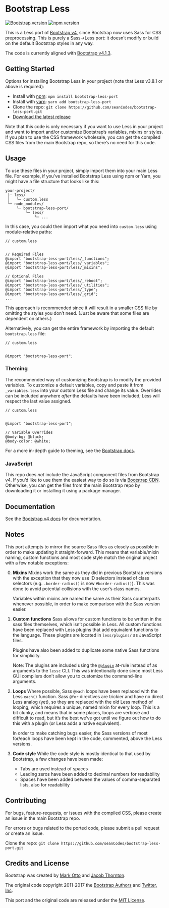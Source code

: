 # Bootstrap Less

[![Bootstrap version](https://img.shields.io/badge/Bootstrap-v4.1.3-563d7c.svg?colorA=563d7c&colorB=555555)](https://github.com/twbs/bootstrap/tree/v4.1.3)
[![npm version](https://img.shields.io/npm/v/bootstrap-less-port.svg)](https://www.npmjs.com/package/bootstrap-less-port)

This is a Less port of [Bootstrap v4](http://getbootstrap.com/), since Bootstrap now uses Sass for CSS preprocessing. This is purely a Sass→Less port: it doesn’t modify or build on the default Bootstrap styles in any way.

The code is currently aligned with [Bootstrap v4.1.3](https://github.com/twbs/bootstrap/tree/v4.1.3).



## Getting Started

Options for installing Bootstrap Less in your project (note that Less v3.8.1 or above is required):

- Install with [npm](https://www.npmjs.com/): `npm install bootstrap-less-port`
- Install with [yarn](https://yarnpkg.com/): `yarn add bootstrap-less-port`
- Clone the repo: `git clone https://github.com/seanCodes/bootstrap-less-port.git`
- [Download the latest release](https://github.com/seanCodes/bootstrap-less-port/archive/master.zip)

Note that this code is only necessary if you want to use Less in your project and want to import and/or customize Bootstrap’s variables, mixins or styles. If you plan to use the CSS framework wholesale, you can get the compiled CSS files from the main Bootstrap repo, so there’s no need for this code.



## Usage

To use these files in your project, simply import them into your main Less file. For example, if you’ve installed Bootstrap Less using npm or Yarn, you might have a file structure that looks like this:

```
your-project/
 ├─ less/
 │   └─ custom.less
 └─ node_modules/
     └─ bootstrap-less-port/
         └─ less/
             └─ ...
```

In this case, you could then import what you need into `custom.less` using module-relative paths:

```less
// custom.less


// Required Files
@import "bootstrap-less-port/less/_functions";
@import "bootstrap-less-port/less/_variables";
@import "bootstrap-less-port/less/_mixins";

// Optional Files
@import "bootstrap-less-port/less/_reboot";
@import "bootstrap-less-port/less/_utilities";
@import "bootstrap-less-port/less/_type";
@import "bootstrap-less-port/less/_grid";
...
```

This approach is recommended since it will result in a smaller CSS file by omitting the styles you don’t need. (Just be aware that some files are dependent on others.)

Alternatively, you can get the entire framework by importing the default `bootstrap.less` file:

```less
// custom.less


@import "bootstrap-less-port";
```


### Theming

The recommended way of customizing Bootstrap is to modify the provided variables. To customize a default variables, copy and paste it from `_variables.less` into your custom Less file and change its value. Overrides can be included anywhere _after_ the defaults have been included; Less will respect the last value assigned.

```less
// custom.less


@import "bootstrap-less-port";

// Variable Overrides
@body-bg: @black;
@body-color: @white;
```

For a more in-depth guide to theming, see the [Bootstrap docs](http://getbootstrap.com/docs/4.0/getting-started/theming/).


### JavaScript

This repo does _not_ include the JavaScript component files from Bootstrap v4. If you’d like to use them the easiest way to do so is via [Bootstrap CDN](https://www.bootstrapcdn.com/#quickstartjsbundle4_0_0_form). Otherwise, you can get the files from the main Bootstrap repo by downloading it or installing it using a package manager.


## Documentation

See the [Bootstrap v4 docs](http://getbootstrap.com/docs/4.0/getting-started/introduction/) for documentation.



## Notes

This port attempts to mirror the source Sass files as closely as possible in order to make updating it straight-forward. This means that variable/mixin naming, custom functions and most code style match the original project with a few notable exceptions:

0. **Mixins** Mixins work the same as they did in previous Bootstrap versions with the exception that they now use ID selectors instead of class selectors (e.g. `.border-radius()` is now `#border-radius()`). This was done to avoid potential collisions with the user’s class names.

   Variables within mixins are named the same as their Sass counterparts whenever possible, in order to make comparison with the Sass version easier.

0. **Custom functions** Sass allows for custom functions to be written in the sass files themselves, which isn’t possible in Less. All custom functions have been replaced with Less plugins that add equivalent functions to the language. These plugins are located in `less/plugins/` as JavaScript files.

   Plugins have also been added to duplicate some native Sass functions for simplicity.

   Note: The plugins are included using the [`@plugin`](http://lesscss.org/features/#plugin-atrules-feature) at-rule instead of as arguments to the `lessc` CLI. This was intentionally done since most Less GUI compilers don’t allow you to customize the command-line arguments.

0. **Loops** Where possible, Sass `@each` loops have been replaced with the Less `each()` function. Sass `@for` directives are trickier and have no direct Less analog (yet), so they are replaced with the old Less method of looping, which requires a unique, named mixin for every loop. This is a bit clunky, and means that in some places, loops are verbose and difficult to read, but it’s the best we’ve got until we figure out how to do this with a plugin (or Less adds a native equivalent).

   In order to make catching bugs easier, the Sass versions of most for/each loops have been kept in the code, commented, above the Less versions.

0. **Code style** While the code style is mostly identical to that used by Bootstrap, a few changes have been made:
   - Tabs are used instead of spaces
   - Leading zeros have been added to decimal numbers for readability
   - Spaces have been added between the values of comma-separated lists, also for readability



## Contributing

For bugs, feature-requests, or issues with the compiled CSS, please create an issue in the main Bootstrap repo.

For errors or bugs related to the ported code, please submit a pull request or create an issue.

Clone the repo: `git clone https://github.com/seanCodes/bootstrap-less-port.git`



## Credits and License

Bootstrap was created by [Mark Otto](https://github.com/mdo) and [Jacob Thornton](https://github.com/fat).

The original code copyright 2011-2017 the [Bootstrap Authors](https://github.com/twbs/bootstrap/graphs/contributors) and [Twitter, Inc](https://twitter.com).

This port and the original code are released under the [MIT License](https://github.com/twbs/bootstrap/blob/master/LICENSE).
